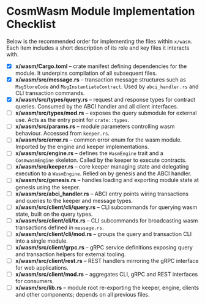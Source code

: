# CosmWasm Module Implementation Checklist

Below is the recommended order for implementing the files within `x/wasm`. Each item includes a short description of its role and key files it interacts with.

- [x] **x/wasm/Cargo.toml** – crate manifest defining dependencies for the module. It underpins compilation of all subsequent files.
- [x] **x/wasm/src/message.rs** – transaction message structures such as `MsgStoreCode` and `MsgInstantiateContract`. Used by `abci_handler.rs` and CLI transaction commands.
- [x] **x/wasm/src/types/query.rs** – request and response types for contract queries. Consumed by the ABCI handler and all client interfaces.
- [ ] **x/wasm/src/types/mod.rs** – exposes the query submodule for external use. Acts as the entry point for `crate::types`.
- [ ] **x/wasm/src/params.rs** – module parameters controlling wasm behaviour. Accessed from `keeper.rs`.
- [ ] **x/wasm/src/error.rs** – common error enum for the wasm module. Imported by the engine and keeper implementations.
- [ ] **x/wasm/src/engine.rs** – defines the `WasmEngine` trait and a `CosmwasmEngine` skeleton. Called by the keeper to execute contracts.
- [ ] **x/wasm/src/keeper.rs** – core keeper managing state and delegating execution to a `WasmEngine`. Relied on by genesis and the ABCI handler.
- [ ] **x/wasm/src/genesis.rs** – handles loading and exporting module state at genesis using the keeper.
- [ ] **x/wasm/src/abci_handler.rs** – ABCI entry points wiring transactions and queries to the keeper and message types.
- [ ] **x/wasm/src/client/cli/query.rs** – CLI subcommands for querying wasm state, built on the query types.
- [ ] **x/wasm/src/client/cli/tx.rs** – CLI subcommands for broadcasting wasm transactions defined in `message.rs`.
- [ ] **x/wasm/src/client/cli/mod.rs** – groups the query and transaction CLI into a single module.
- [ ] **x/wasm/src/client/grpc.rs** – gRPC service definitions exposing query and transaction helpers for external tooling.
- [ ] **x/wasm/src/client/rest.rs** – REST handlers mirroring the gRPC interface for web applications.
- [ ] **x/wasm/src/client/mod.rs** – aggregates CLI, gRPC and REST interfaces for consumers.
- [ ] **x/wasm/src/lib.rs** – module root re-exporting the keeper, engine, clients and other components; depends on all previous files.
